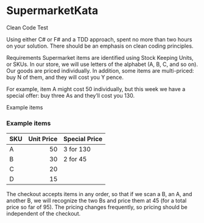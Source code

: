 # SupermarketKata
Clean Code Test

Using either C# or F# and a TDD approach, spent no more than two hours on your solution. There should be an emphasis on clean coding principles.

Requirements
Supermarket items are identified using Stock Keeping Units, or SKUs. In our store, we will use letters of the alphabet (A, B, C, and so on). Our goods are priced individually. In addition, some items are multi-priced: buy N of them, and they will cost you Y pence.

For example, item A might cost 50 individually, but this week we have a special offer: buy three As and they’ll cost you 130.

Example items
### Example items

| SKU | Unit Price | Special Price |
|-----|-----------:|---------------|
| A   | 50     	   | 3 for 130     |
| B   | 30     	   | 2 for 45      |
| C   | 20     	   |               |
| D   | 15     	   |               |

The checkout accepts items in any order, so that if we scan a B, an A, and another B, we will recognize the two Bs and price them at 45 (for a total price so far of 95). The pricing changes frequently, so pricing should be independent of the checkout.

